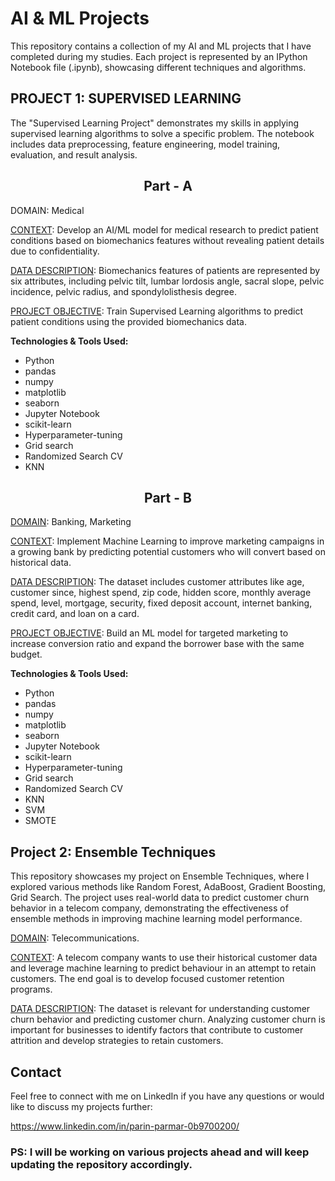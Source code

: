 # AI & ML Projects

This repository contains a collection of my AI and ML projects that I have completed during my studies. Each project is represented by an IPython Notebook file (.ipynb), showcasing different techniques and algorithms.

## PROJECT 1: SUPERVISED LEARNING

The "Supervised Learning Project" demonstrates my skills in applying supervised learning algorithms to solve a specific problem. The notebook includes data preprocessing, feature engineering, model training, evaluation, and result analysis.

<h2 align="center"><strong>Part - A</strong></h2>

DOMAIN: Medical

<u>CONTEXT</u>: Develop an AI/ML model for medical research to predict patient conditions based on biomechanics features without revealing patient details due to confidentiality.

<u>DATA DESCRIPTION</u>: Biomechanics features of patients are represented by six attributes, including pelvic tilt, lumbar lordosis angle, sacral slope, pelvic incidence, pelvic radius, and spondylolisthesis degree.

<u>PROJECT OBJECTIVE</u>: Train Supervised Learning algorithms to predict patient conditions using the provided biomechanics data.

**Technologies & Tools Used:**
- Python
- pandas
- numpy
- matplotlib
- seaborn
- Jupyter Notebook
- scikit-learn
- Hyperparameter-tuning
- Grid search
- Randomized Search CV
- KNN

<h2 align="center"><strong>Part - B</strong></h2>

<u>DOMAIN</u>: Banking, Marketing

<u>CONTEXT</u>: Implement Machine Learning to improve marketing campaigns in a growing bank by predicting potential customers who will convert based on historical data.

<u>DATA DESCRIPTION</u>: The dataset includes customer attributes like age, customer since, highest spend, zip code, hidden score, monthly average spend, level, mortgage, security, fixed deposit account, internet banking, credit card, and loan on a card.

<u>PROJECT OBJECTIVE</u>: Build an ML model for targeted marketing to increase conversion ratio and expand the borrower base with the same budget.

**Technologies & Tools Used:**
- Python
- pandas
- numpy
- matplotlib
- seaborn
- Jupyter Notebook
- scikit-learn
- Hyperparameter-tuning
- Grid search
- Randomized Search CV
- KNN
- SVM
- SMOTE

## Project 2: Ensemble Techniques 

This repository showcases my project on Ensemble Techniques, where I explored various methods like Random Forest, AdaBoost, Gradient Boosting, Grid Search. The project uses real-world data to predict customer churn behavior in a telecom company, demonstrating the effectiveness of ensemble methods in improving machine learning model performance.

<u>DOMAIN</u>: Telecommunications.

<u>CONTEXT</u>: A telecom company wants to use their historical customer data and leverage machine learning to predict behaviour in an attempt to retain customers. The end goal is to develop focused customer retention programs.

<u>DATA DESCRIPTION</u>: The dataset is relevant for understanding customer churn behavior and predicting customer churn. Analyzing customer churn is important for businesses to identify factors that contribute to customer attrition and develop strategies to retain customers.

## Contact

Feel free to connect with me on LinkedIn if you have any questions or would like to discuss my projects further:

https://www.linkedin.com/in/parin-parmar-0b9700200/

### PS: I will be working on various projects ahead and will keep updating the repository accordingly.
